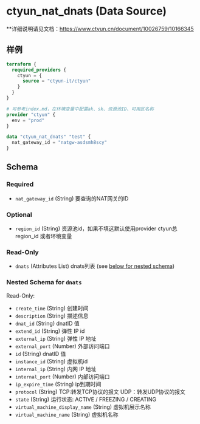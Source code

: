 # ctyun_nat_dnats (Data Source)
**详细说明请见文档：https://www.ctyun.cn/document/10026759/10166345



## 样例

```terraform
terraform {
  required_providers {
    ctyun = {
      source = "ctyun-it/ctyun"
    }
  }
}

# 可参考index.md，在环境变量中配置ak、sk、资源池ID、可用区名称
provider "ctyun" {
  env = "prod"
}

data "ctyun_nat_dnats" "test" {
  nat_gateway_id = "natgw-asdsmh8scy"
}
```

<!-- schema generated by tfplugindocs -->
## Schema

### Required

- `nat_gateway_id` (String) 要查询的NAT网关的ID

### Optional

- `region_id` (String) 资源池id，如果不填这默认使用provider ctyun总region_id 或者环境变量

### Read-Only

- `dnats` (Attributes List) dnats列表 (see [below for nested schema](#nestedatt--dnats))

<a id="nestedatt--dnats"></a>
### Nested Schema for `dnats`

Read-Only:

- `create_time` (String) 创建时间
- `description` (String) 描述信息
- `dnat_id` (String) dnatID 值
- `extend_id` (String) 弹性 IP id
- `external_ip` (String) 弹性 IP 地址
- `external_port` (Number) 外部访问端口
- `id` (String) dnatID 值
- `instance_id` (String) 虚拟机id
- `internal_ip` (String) 内网 IP 地址
- `internal_port` (Number) 内部访问端口
- `ip_expire_time` (String) ip到期时间
- `protocol` (String) TCP:转发TCP协议的报文 UDP：转发UDP协议的报文
- `state` (String) 运行状态: ACTIVE / FREEZING / CREATING
- `virtual_machine_display_name` (String) 虚拟机展示名称
- `virtual_machine_name` (String) 虚拟机名称